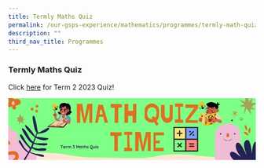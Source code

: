 ```yaml
---
title: Termly Maths Quiz
permalink: /our-gsps-experience/mathematics/programmes/termly-math-quiz/
description: ""
third_nav_title: Programmes
---
```

### **Termly Maths Quiz**
Click [here](https://forms.gle/CScRqVeBwC5FnS8n8) for Term 2 2023 Quiz!

![](/images/Term%203%20Maths%20Quiz.jpg)